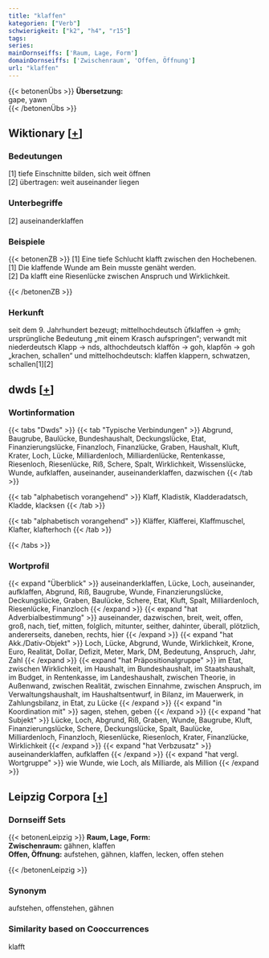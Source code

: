 ```yaml
---
title: "klaffen"
kategorien: ["Verb"]
schwierigkeit: ["k2", "h4", "r15"]
tags:
series:
mainDornseiffs: ['Raum, Lage, Form']
domainDornseiffs: ['Zwischenraum', 'Offen, Öffnung']
url: "klaffen"
---
```


{{< betonenÜbs >}}
**Übersetzung:**  
gape, yawn  
{{< /betonenÜbs >}}

## Wiktionary [[+](https://de.wiktionary.org/wiki/klaffen)]

### Bedeutungen
[1] tiefe Einschnitte bilden, sich weit öffnen  
[2] übertragen: weit auseinander liegen  

### Unterbegriffe
[2] auseinanderklaffen  

### Beispiele
{{< betonenZB >}}
[1] Eine tiefe Schlucht klafft zwischen den Hochebenen.  
[1] Die klaffende Wunde am Bein musste genäht werden.  
[2] Da klafft eine Riesenlücke zwischen Anspruch und Wirklichkeit.  

{{< /betonenZB >}}
### Herkunft
seit dem 9. Jahrhundert bezeugt; mittelhochdeutsch ūfklaffen → gmh; ursprüngliche Bedeutung „mit einem Krasch aufspringen“; verwandt mit niederdeutsch Klapp → nds, althochdeutsch klaffōn → goh, klapfōn → goh „krachen, schallen“ und  mittelhochdeutsch: klaffen klappern, schwatzen, schallen[1][2]  



## dwds [[+](https://www.dwds.de/wb/klaffen)]

### Wortinformation
{{< tabs "Dwds" >}}
{{< tab "Typische Verbindungen" >}}
Abgrund, Baugrube, Baulücke, Bundeshaushalt, Deckungslücke, Etat, Finanzierungslücke, Finanzloch, Finanzlücke, Graben, Haushalt, Kluft, Krater, Loch, Lücke, Milliardenloch, Milliardenlücke, Rentenkasse, Riesenloch, Riesenlücke, Riß, Schere, Spalt, Wirklichkeit, Wissenslücke, Wunde, aufklaffen, auseinander, auseinanderklaffen, dazwischen
{{< /tab >}}

{{< tab "alphabetisch vorangehend" >}}
Klaff, Kladistik, Kladderadatsch, Kladde, klacksen
{{< /tab >}}

{{< tab "alphabetisch vorangehend" >}}
Kläffer, Kläfferei, Klaffmuschel, Klafter, klafterhoch
{{< /tab >}}

{{< /tabs >}}

### Wortprofil
{{< expand "Überblick" >}} auseinanderklaffen, Lücke, Loch, auseinander, aufklaffen, Abgrund, Riß, Baugrube, Wunde, Finanzierungslücke, Deckungslücke, Graben, Baulücke, Schere, Etat, Kluft, Spalt, Milliardenloch, Riesenlücke, Finanzloch {{< /expand >}}
{{< expand "hat Adverbialbestimmung" >}} auseinander, dazwischen, breit, weit, offen, groß, nach, tief, mitten, folglich, mitunter, seither, dahinter, überall, plötzlich, andererseits, daneben, rechts, hier {{< /expand >}}
{{< expand "hat Akk./Dativ-Objekt" >}} Loch, Lücke, Abgrund, Wunde, Wirklichkeit, Krone, Euro, Realität, Dollar, Defizit, Meter, Mark, DM, Bedeutung, Anspruch, Jahr, Zahl {{< /expand >}}
{{< expand "hat Präpositionalgruppe" >}} im Etat, zwischen Wirklichkeit, im Haushalt, im Bundeshaushalt, im Staatshaushalt, im Budget, in Rentenkasse, im Landeshaushalt, zwischen Theorie, in Außenwand, zwischen Realität, zwischen Einnahme, zwischen Anspruch, im Verwaltungshaushalt, im Haushaltsentwurf, in Bilanz, im Mauerwerk, in Zahlungsbilanz, in Etat, zu Lücke {{< /expand >}}
{{< expand "in Koordination mit" >}} sagen, stehen, geben {{< /expand >}}
{{< expand "hat Subjekt" >}} Lücke, Loch, Abgrund, Riß, Graben, Wunde, Baugrube, Kluft, Finanzierungslücke, Schere, Deckungslücke, Spalt, Baulücke, Milliardenloch, Finanzloch, Riesenlücke, Riesenloch, Krater, Finanzlücke, Wirklichkeit {{< /expand >}}
{{< expand "hat Verbzusatz" >}} auseinanderklaffen, aufklaffen {{< /expand >}}
{{< expand "hat vergl. Wortgruppe" >}} wie Wunde, wie Loch, als Milliarde, als Million {{< /expand >}}

## Leipzig Corpora [[+](https://corpora.uni-leipzig.de/en/res?word=klaffen&corpusId=deu_newscrawl-public_2018)]

### Dornseiff Sets
{{< betonenLeipzig >}}
**Raum, Lage, Form:**  
**Zwischenraum:** gähnen, klaffen  
**Offen, Öffnung:** aufstehen, gähnen, klaffen, lecken, offen stehen  

{{< /betonenLeipzig >}}

### Synonym
aufstehen, offenstehen, gähnen


### Similarity based on Cooccurrences
klafft

